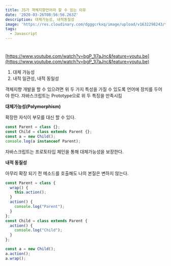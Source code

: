 ```yaml
---
title: JS가 객체지향언어라 할 수 있는 이유
date: '2020-03-26T08:56:56.263Z'
description: 대체가능성, 내적동질성
image: 'https://res.cloudinary.com/dgggcrkxq/image/upload/v1632298243/tlog/cover/_____JS_1_jbq8ea.png'
tags:
  - Javascript
---
```


#

[https://www.youtube.com/watch?v=bgP_1l7aJnc&feature=youtu.be](https://www.youtube.com/watch?v=bgP_1l7aJnc&feature=youtu.be)

1. 대체 가능성
2. 내적 일관성, 내적 동일성

객체지향 개발을 할 수 있으려면 위 두 가지 특성을 가질 수 있도록 언어에 장치를 두어야 한다. 자바스크립트는 Prototype으로 위 두 특징을 만족시킴

**대체가능성(Polymorphism)**

확장한 자식이 부모를 대신 할 수 있다.

```jsx
const Parent = class {};
const Child = class extends Parent {};
const a = new Child();
console.log(a instanceof Parent);
```

자바스크립트는 프로토타입 체인을 통해 대체가능성을 보장한다.

**내적 동질성**

아무리 확장 되기 전 메소드를 호출해도 나의 본질은 변하지 않는다.

```jsx
const Parent = class {
  wrap() {
    this.action();
  }
  action() {
    console.log("Parent");
  }
};
const Child = class extends Parent {
  action() {
    console.log("Child");
  }
};

const a = new Child();
a.action();
a.wrap();
```
